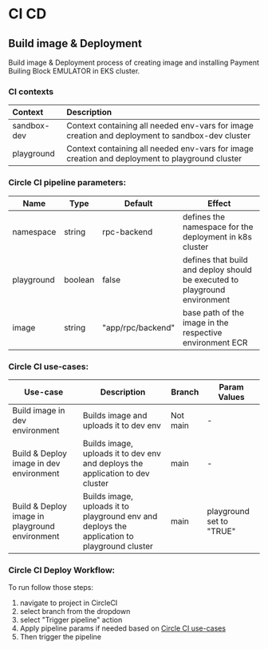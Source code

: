 # CI CD

## Build image & Deployment
Build image & Deployment process of creating image and installing Payment Builing Block EMULATOR in EKS cluster.

### CI contexts

| Context     | Description                                                                                     |
|:------------|:------------------------------------------------------------------------------------------------|
| sandbox-dev | Context containing all needed env-vars for image creation and deployment to sandbox-dev cluster |
| playground  | Context containing all needed env-vars for image creation and deployment to playground cluster  |

### Circle CI pipeline parameters:

| Name        | Type    | Default           | Effect                                                                     |
|-------------|---------|-------------------|----------------------------------------------------------------------------|
| namespace   | string  | rpc-backend       | defines the namespace for the deployment in k8s cluster                    |
| playground  | boolean | false             | defines that build and deploy should be executed to playground environment |
| image       | string  | "app/rpc/backend" | base path of the image in the respective environment ECR                   |

### Circle CI use-cases:

| Use-case                                       | Description                                                                                  | Branch   | Param Values             |
|------------------------------------------------|----------------------------------------------------------------------------------------------|----------|--------------------------|
| Build image in dev environment                 | Builds image and uploads it to dev env                                                       | Not main | -                        |
| Build & Deploy image in dev environment        | Builds image, uploads it to dev env and deploys the application to dev cluster               | main     | -                        |
| Build & Deploy image in playground environment | Builds image, uploads it to playground env and deploys the application to playground cluster | main     | playground set to "TRUE" |


### Circle CI Deploy Workflow:

To run follow those steps:

1. navigate to project in CircleCI
2. select branch from the dropdown
3. select "Trigger pipeline" action
4. Apply pipeline params if needed based on [Circle CI use-cases](#circle-ci-use-cases)
5. Then trigger the pipeline